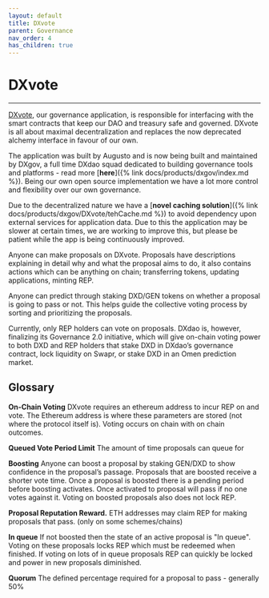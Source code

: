 ```yaml
---
layout: default
title: DXvote
parent: Governance
nav_order: 4
has_children: true
---
```


# DXvote

___

<a href="https://dxvote.eth.link" target="_blank">DXvote</a>, our governance application, is responsible for interfacing with the smart contracts that keep our DAO and treasury safe and governed. 
DXvote is all about maximal decentralization and replaces the now deprecated alchemy interface in favour of our own. 

The application was built by Augusto and is now being built and maintained by DXgov, a full time DXdao squad dedicated to building governance tools and platforms - read more [**here**]({% link docs/products/dxgov/index.md %}). 
Being our own open source implementation we have a lot more control and flexibility over our own governance.

Due to the decentralized nature we have a [**novel caching solution**]({% link docs/products/dxgov/DXvote/tehCache.md %}) to avoid dependency upon external services for application data. Due to this the application may be slower at certain times, we are working to improve this, but please be patient while the app is being continuously improved. 

Anyone can make proposals on DXvote. Proposals have descriptions explaining in detail why and what the proposal aims to do, it also contains actions which can be anything on chain; transferring tokens, updating applications, minting REP.

Anyone can predict through staking DXD/GEN tokens on whether a proposal is going to pass or not. This helps guide the collective voting process by sorting and prioritizing the proposals.

Currently, only REP holders can vote on proposals. DXdao is, however, finalizing its Governance 2.0 initiative, which will give on-chain voting power to both DXD and REP holders that stake DXD in DXdao’s governance contract, lock liquidity on Swapr, or stake DXD in an Omen prediction market.

## Glossary

**On-Chain Voting** DXvote requires an ethereum address to incur REP on and vote. The Ethereum address is where these parameters are stored (not where the protocol itself is). Voting occurs on chain with on chain outcomes. 

**Queued Vote Period Limit** The amount of time proposals can queue for

**Boosting** Anyone can boost a proposal by staking GEN/DXD to show confidence in the proposal’s passage. Proposals that are boosted receive a shorter vote time. Once a proposal is boosted there is a pending period before boosting activates. Once activated to proposal will pass if no one votes against it. Voting on boosted proposals also does not lock REP. 

**Proposal Reputation Reward.** ETH addresses may claim REP for making proposals that pass. (only on some schemes/chains)

**In queue** If not boosted then the state of an active proposal is "In queue". Voting on these proposals locks REP which must be redeemed when finished. If voting on lots of in queue proposals REP can quickly be locked and power in new proposals diminished. 

**Quorum** The defined percentage required for a proposal to pass - generally 50%